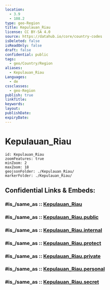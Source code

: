 ```yaml
---
location:
  - 3.9
  - 108.2
type: geo-Region
title: Kepulauan_Riau
license: CC BY-SA 4.0
source: https://datahub.io/core/country-codes
isDeleted: false
isReadOnly: false
draft: false
confidential: public
tags:
  - geo/Country/Region
aliases:
  - Kepulauan_Riau
Languages:
  - de
cssclasses:
  - geo-Region
publish: true
linkTitle:
keywords:
layout:
publishDate:
expiryDate:
---
```


# Kepulauan_Riau

```leaflet
id: Kepulauan_Riau
zoomFeatures: true 
minZoom: 2 
maxZoom: 18
geojsonFolder: ./Kepulauan_Riau/
markerFolder: ./Kepulauan_Riau/
```


## Confidential Links & Embeds: 

### #is_/same_as :: [Kepulauan_Riau](/_Standards/Earth/Continent/Asia/Asia~South~East/Malay_Archipelago/Indonesia/provinces~Indonesia/Kepulauan_Riau.md) 

### #is_/same_as :: [Kepulauan_Riau.public](/_public/Earth/Continent/Asia/Asia~South~East/Malay_Archipelago/Indonesia/provinces~Indonesia/Kepulauan_Riau.public.md) 

### #is_/same_as :: [Kepulauan_Riau.internal](/_internal/Earth/Continent/Asia/Asia~South~East/Malay_Archipelago/Indonesia/provinces~Indonesia/Kepulauan_Riau.internal.md) 

### #is_/same_as :: [Kepulauan_Riau.protect](/_protect/Earth/Continent/Asia/Asia~South~East/Malay_Archipelago/Indonesia/provinces~Indonesia/Kepulauan_Riau.protect.md) 

### #is_/same_as :: [Kepulauan_Riau.private](/_private/Earth/Continent/Asia/Asia~South~East/Malay_Archipelago/Indonesia/provinces~Indonesia/Kepulauan_Riau.private.md) 

### #is_/same_as :: [Kepulauan_Riau.personal](/_personal/Earth/Continent/Asia/Asia~South~East/Malay_Archipelago/Indonesia/provinces~Indonesia/Kepulauan_Riau.personal.md) 

### #is_/same_as :: [Kepulauan_Riau.secret](/_secret/Earth/Continent/Asia/Asia~South~East/Malay_Archipelago/Indonesia/provinces~Indonesia/Kepulauan_Riau.secret.md)

